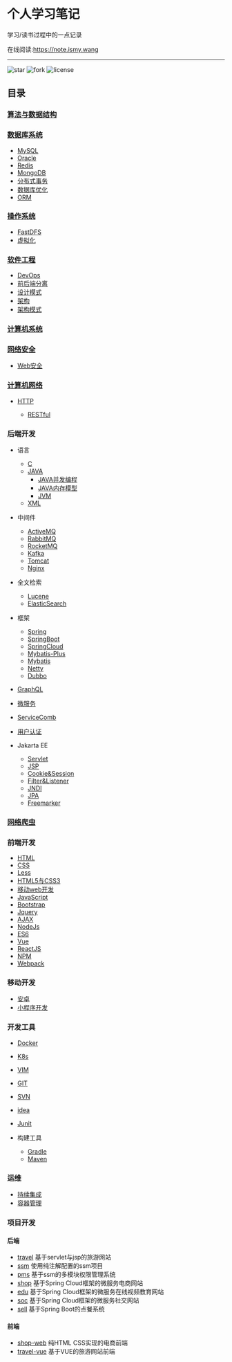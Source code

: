 # 个人学习笔记

学习/读书过程中的一点记录

在线阅读:<https://note.ismy.wang>

--------------------------------------------------------------------------------

![star](https://img.shields.io/github/stars/0xcaffebabe/note) ![fork](https://img.shields.io/github/forks/0xcaffebabe/note) ![license](https://img.shields.io/github/license/0xcaffebabe/note)

## 目录

### [算法与数据结构](./算法与数据结构/nav.md)

### [数据库系统](./数据库系统/nav.md)

- [MySQL](./数据库系统/mysql/nav.md)
- [Oracle](./数据库系统/oracle/nav.md)
- [Redis](./数据库系统/Redis.md)
- [MongoDB](./数据库系统/MongoDB.md)
- [分布式事务](./数据库系统/分布式事务.md)
- [数据库优化](./数据库系统/数据库优化.md)
- [ORM](./数据库系统/ORM.md)

### [操作系统](./操作系统/nav.md)

- [FastDFS](./操作系统/FastDFS.md)
- [虚拟化](./操作系统/虚拟化.md)

### [软件工程](./软件工程/nav.md)

- [DevOps](./软件工程/DevOps.md)
- [前后端分离](./软件工程/前后端分离.md)
- [设计模式](./软件工程/设计模式.md)
- [架构](./软件工程/架构/架构.md)
- [架构模式](./软件工程/架构模式/架构模式.md)

### [计算机系统](./计算机系统/nav.md)

### [网络安全](./网络安全/nav.md)

- [Web安全](./网络安全/Web安全/nav.md)

### [计算机网络](./计算机网络/nav.md)

- [HTTP](./计算机网络/HTTP.md)

  - [RESTful](./计算机网络/RESTful.md)

### 后端开发

- 语言

  - [C](./后端开发/语言/C/nav.md)
  - [JAVA](./后端开发/语言/JAVA/nav.md)
    - [JAVA并发编程](./后端开发/语言/JAVA/JAVA并发编程/JAVA并发编程.md)
    - [JAVA内存模型](./后端开发/语言/JAVA/JAVA并发编程/JAVA内存模型.md)
    - [JVM](./后端开发/语言/JAVA/JVM/JVM.md)
  - [XML](./后端开发/语言/xml.md)

- 中间件

  - [ActiveMQ](./后端开发/中间件/activeMQ.md)
  - [RabbitMQ](./后端开发/中间件/rabbitMQ.md)
  - [RocketMQ](./后端开发/中间件/RocketMQ.md)
  - [Kafka](./后端开发/中间件/Kafka.md)
  - [Tomcat](./后端开发/中间件/Tomcat.md)
  - [Nginx](./后端开发/中间件/Nginx.md)

- 全文检索

  - [Lucene](./后端开发/全文检索/Lucene.md)
  - [ElasticSearch](./后端开发/全文检索/ElasticSearch.md)

- 框架

  - [Spring](./后端开发/框架/Spring/nav.md)
  - [SpringBoot](./后端开发/框架/SpringBoot/nav.md)
  - [SpringCloud](./后端开发/框架/SpringCloud/nav.md)
  - [Mybatis-Plus](./后端开发/框架/mybatis-plus.md)
  - [Mybatis](./后端开发/框架/mybatis/nav.md)
  - [Netty](./后端开发/框架/netty.md)
  - [Dubbo](./后端开发/框架/Dubbo.md)

- [GraphQL](./后端开发/GraphQL.md)

- [微服务](./后端开发/微服务.md)
- [ServiceComb](./后端开发/ServiceComb.md)
- [用户认证](./后端开发/用户认证.md)

- Jakarta EE

  - [Servlet](./后端开发/JakartaEE/Servlet.md)
  - [JSP](./后端开发/JakartaEE/JSP.md)
  - [Cookie&Session](./后端开发/JakartaEE/Cookie&Session.md)
  - [Filter&Listener](./后端开发/JakartaEE/Filter&Listener.md)
  - [JNDI](./后端开发/JakartaEE/JNDI.md)
  - [JPA](./后端开发/JakartaEE/JPA.md)
  - [Freemarker](./后端开发/JakartaEE/Freemarker.md)

### [网络爬虫](./网络爬虫/nav.md)

### 前端开发

- [HTML](./前端开发/HTML.md)
- [CSS](./前端开发/CSS/nav.md)
- [Less](./前端开发/Less/nav.md)
- [HTML5与CSS3](./前端开发/HTML5与CSS3/nav.md)
- [移动web开发](./前端开发/移动web开发/nav.md)
- [JavaScript](./前端开发/JavaScript/nav.md)
- [Bootstrap](./前端开发/Bootstrap.md)
- [Jquery](./前端开发/Jquery.md)
- [AJAX](./前端开发/AJAX.md)
- [NodeJs](./前端开发/NodeJs.md)
- [ES6](./前端开发/ES6.md)
- [Vue](./前端开发/Vue/nav.md)
- [ReactJS](./前端开发/ReactJS.md)
- [NPM](./前端开发/NPM.md)
- [Webpack](./前端开发/Webpack.md)

### 移动开发

- [安卓](./移动开发/安卓/nav.md)
- [小程序开发](./移动开发/小程序开发/nav.md)

### 开发工具

- [Docker](./开发工具/Docker.md)
- [K8s](./开发工具/K8s.md)
- [VIM](./开发工具/vim/vim.md)
- [GIT](./开发工具/git.md)
- [SVN](./开发工具/SVN.md)
- [idea](./开发工具/idea.md)
- [Junit](./开发工具/Junit.md)
- 构建工具

  - [Gradle](./开发工具/构建工具/gradle.md)
  - [Maven](./开发工具/构建工具/maven.md)

### 运维

- [持续集成](./运维/持续集成.md)
- [容器管理](./运维/容器管理.md)

### 项目开发

#### 后端

- [travel](https://github.com/0xcaffebabe/travel) 基于servlet与jsp的旅游网站
- [ssm](https://github.com/0xcaffebabe/ssm) 使用纯注解配置的ssm项目
- [pms](https://github.com/0xcaffebabe/pms) 基于ssm的多模块权限管理系统
- [shop](https://github.com/0xcaffebabe/shop) 基于Spring Cloud框架的微服务电商网站
- [edu](https://github.com/0xcaffebabe/edu) 基于Spring Cloud框架的微服务在线视频教育网站
- [soc](https://github.com/0xcaffebabe/soc) 基于Spring Cloud框架的微服务社交网站
- [sell](https://github.com/0xcaffebabe/sell) 基于Spring Boot的点餐系统

#### 前端

- [shop-web](https://github.com/0xcaffebabe/shop-web) 纯HTML CSS实现的电商前端
- [travel-vue](https://github.com/0xcaffebabe/travel-vue) 基于VUE的旅游网站前端

